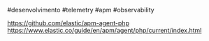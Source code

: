 #desenvolvimento #telemetry #apm #observability

https://github.com/elastic/apm-agent-php
https://www.elastic.co/guide/en/apm/agent/php/current/index.html